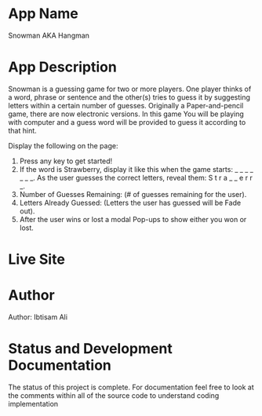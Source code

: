 # App Name 
Snowman AKA Hangman
# App Description 
Snowman is a guessing game for two or more players. One player thinks of a word, phrase or sentence and the other(s) tries to guess it by suggesting letters within a certain number of guesses. Originally a Paper-and-pencil game, there are now electronic versions.
In this game You will be playing with computer and a guess word will be provided to guess it according to that hint.

Display the following on the page:
1. Press any key to get started!
2. If the word is Strawberry, display it like this when the game starts: _ _ _ _ _ _ _.
As the user guesses the correct letters, reveal them: S t r a _ _ e r r _.
3. Number of Guesses Remaining: (# of guesses remaining for the user).
4. Letters Already Guessed: (Letters the user has guessed will be Fade out).
5. After the user wins or lost a modal Pop-ups to show either you won or lost.


# Live Site

# Author 
Author: Ibtisam Ali

# Status and Development Documentation
The status of this project is complete. For documentation feel free to look at the comments within all of the source code to understand coding implementation

